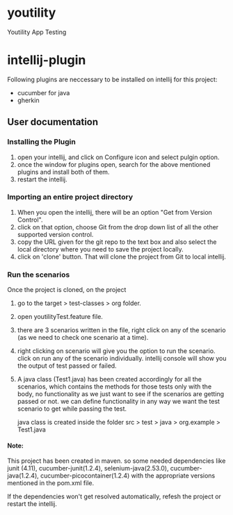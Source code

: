 # youtility
Youtility App Testing

# intellij-plugin

Following plugins are neccessary to be installed on intellij for this project:
- cucumber for java
- gherkin

## User documentation

### Installing the Plugin

1. open your intellij, and click on Configure icon and select pulgin option.
2. once the window for plugins open, search for the above mentioned plugins and install both of them.
3. restart the intellij.

### Importing an entire project directory
1. When you open the intellij, there will be an option "Get from Version Control".
2. click on that option, choose Git from the drop down list of all the other supported version control.
3. copy the URL given for the git repo to the text box and also select the local directory where you need
   to save the project locally.
4. click on 'clone' button. That will clone the project from Git to local intellij.

### Run the scenarios
Once the project is cloned, on the project 
1. go to the target > test-classes > org folder.
2. open youtilityTest.feature file.
3. there are 3 scenarios written in the file, right click on any of the scenario (as we need to check one 
   scenario at a time).
4. right clicking on scenario will give you the option to run the scenario. click on run any of the scenario 
   individually. intellij console will show you the output of test passed or failed.
5. A java class (Test1.java) has been created accordingly for all the scenarios, which contains the methods for those tests
   only with the body, no functionality as we just want to see if the scenarios are getting passed or not. we can
   define functionality in any way we want the test scenario to get while passing the test.

   java class is created inside the folder src > test > java > org.example > Test1.java

#### Note: 
This project has been created in maven. so some needed dependencies like junit (4.11), cucumber-junit(1.2.4), selenium-java(2.53.0), cucumber-java(1.2.4), cucumber-picocontainer(1.2.4) with the appropriate versions mentioned in the pom.xml file.

If the dependencies won't get resolved automatically, refesh the project or restart the intellij.

